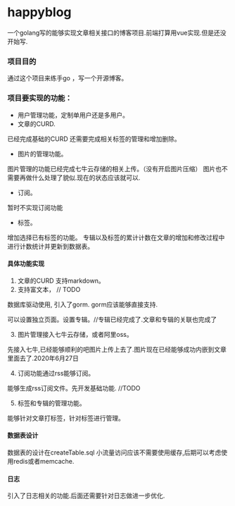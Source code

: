 # happyblog

一个golang写的能够实现文章相关接口的博客项目.前端打算用vue实现.但是还没开始写.




### 项目目的

通过这个项目来练手go ，写一个开源博客。


### 项目要实现的功能：
- 用户管理功能，定制单用户还是多用户。
- 文章的CURD.

已经完成基础的CURD  还需要完成相关标签的管理和增加删除。


- 图片的管理功能。

图片管理的功能已经完成七牛云存储的相关上传。（没有开启图片压缩）
图片也不需要再做什么处理了貌似.现在的状态应该就可以.

- 订阅。

暂时不实现订阅功能

- 标签。

增加选择已有标签的功能。
专辑以及标签的累计计数在文章的增加和修改过程中进行计数统计并更新到数据表。

#### 具体功能实现

1. 文章的CURD  支持markdown。
2. 支持富文本， // TODO

数据库驱动使用, 引入了gorm. gorm应该能够直接支持.

可以设置独立页面。设置专辑。//专辑已经完成了.文章和专辑的关联也完成了

3. 图片管理接入七牛云存储，或者阿里oss。

先接入七牛,已经能够顺利的吧图片上传上去了.图片现在已经能够成功内嵌到文章里面去了.2020年6月27日


4. 订阅功能通过rss能够订阅。

能够生成rss订阅文件。先开发基础功能. //TODO


5. 标签和专辑的管理功能。

能够针对文章打标签，针对标签进行管理。

#### 数据表设计

数据表的设计在createTable.sql
小流量访问应该不需要使用缓存,后期可以考虑使用redis或者memcache.

#### 日志

引入了日志相关的功能.后面还需要针对日志做进一步优化.
